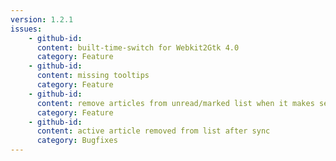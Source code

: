 ```yaml
---
version: 1.2.1
issues:
    - github-id: 
      content: built-time-switch for Webkit2Gtk 4.0
      category: Feature
    - github-id: 
      content: missing tooltips
      category: Feature
    - github-id: 
      content: remove articles from unread/marked list when it makes sense
      category: Feature
    - github-id: 
      content: active article removed from list after sync
      category: Bugfixes
---
```

